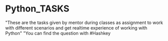 # Python_TASKS
"These are the tasks given by mentor during classes as assignment to work with different scenarios and get realtime experience of working with Python"
"You can find the question with #Hashkey
